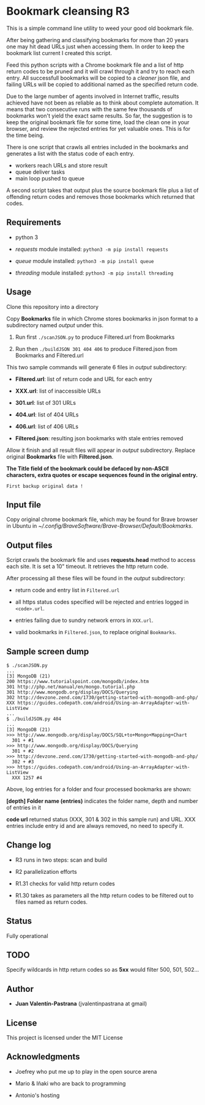 # Bookmark cleansing R3
This is a simple command line utility to weed your good old bookmark file.

After being gathering and classifying bookmarks for more than 20 years one may hit dead URLs just when accessing them. In order to keep the bookmark list current I created this script.

Feed this python scripts with a Chrome bookmark file and a list of http return codes to be pruned and it will crawl through it and try to reach each entry. All successfull bookmarks will be copied to a _cleaner_ json file, and failing URLs will be copied to additional named as the specified return code.

Due to the large number of agents involved in Internet traffic, results achieved have not been as reliable as to think about complete automation. It means that two consecutive runs with the same few thousands of bookmarks won't yield the exact same results. So far, the suggestion is to keep the original bookmark file for some time, load the clean one in your browser, and review the rejected entries for yet valuable ones. This is for the time being.

There is one script that crawls all entries included in the bookmarks and generates a list with the status code of each entry.
 - workers reach URLs and store result
 - queue deliver tasks
 - main loop pushed to queue

A second script takes that output plus the source bookmark file plus a list of offending return codes and removes those bookmarks which returned that codes.

## Requirements

* python 3

* *requests* module installed: `python3 -m pip install requests`

* *queue* module installed: `python3 -m pip install queue`

* *threading* module installed: `python3 -m pip install threading`

## Usage

Clone this repository into a directory

Copy **Bookmarks** file in which Chrome stores bookmarks in json format to a subdirectory named _output_ under this.

1. Run first `./scanJSON.py` to produce Filtered.url from Bookmarks

2. Run then `./buildJSON 301 404 406` to produce Filtered.json from Bookmarks and Filtered.url

This two sample commands will generate 6 files in _output_ subdirectory:

* **Filtered.url**: list of return code and URL for each entry

* **XXX.url**: list of inaccessible URLs

* **301.url**: list of 301 URLs

* **404.url**: list of 404 URLs

* **406.url**: list of 406 URLs

* **Filtered.json**: resulting json bookmarks with stale entries removed

Allow it finish and all result files will appear in _output_ subdirectory. Replace original **Bookmarks** file with **Filtered.json**.

**The Title field of the bookmark could be defaced by non-ASCII characters, extra quotes or escape sequences found in the original entry.**

```
First backup original data !
```

## Input file
Copy original chrome bookmark file, which may be found for Brave browser in Ubuntu in _~/.config/BraveSoftware/Brave-Browser/Default/Bookmarks_.

## Output files
Script crawls the bookmark file and uses **requests.head** method to access each site. It is set a 10" timeout. It retrieves the http return code.

After processing all these files will be found in the _output_ subdirectory:

* return code and entry list in `Filtered.url`

* all https status codes specified will be rejected and entries logged in `<code>.url`.

* entries failing due to sundry network errors in `XXX.url`.

* valid bookmarks in `Filtered.json`, to replace original `Bookmarks`.

## Sample screen dump

```
$ ./scanJSON.py
...
[3] MongoDB (21)
200 https://www.tutorialspoint.com/mongodb/index.htm
301 http://php.net/manual/en/mongo.tutorial.php
301 http://www.mongodb.org/display/DOCS/Querying
302 http://devzone.zend.com/1730/getting-started-with-mongodb-and-php/
XXX https://guides.codepath.com/android/Using-an-ArrayAdapter-with-ListView
...
$ ./buildJSON.py 404
...
[3] MongoDB (21)
>>> http://www.mongodb.org/display/DOCS/SQL+to+Mongo+Mapping+Chart
  301 + #1
>>> http://www.mongodb.org/display/DOCS/Querying
  301 + #2
>>> http://devzone.zend.com/1730/getting-started-with-mongodb-and-php/
  302 + #3
>>> https://guides.codepath.com/android/Using-an-ArrayAdapter-with-ListView
  XXX 1257 #4
```

Above, log entries for a folder and four processed bookmarks are shown:

**[depth] Folder name (entries)**  indicates the folder name, depth and number of entries in it

**code url** returned status (XXX, 301 & 302 in this sample run) and URL. XXX entries include entry id and are always removed, no need to specify it.

## Change log

* R3 runs in two steps: scan and build

* R2 parallelization efforts

* R1.31 checks for valid http return codes

* R1.30 takes as parameters all the http return codes to be filtered out to files named as return codes.

## Status

Fully operational

## TODO

Specify wildcards in http return codes so as **5xx** would filter 500, 501, 502...

## Author

* **Juan Valentín-Pastrana** (jvalentinpastrana at gmail)

## License

This project is licensed under the MIT License 

## Acknowledgments

* Joefrey who put me up to play in the open source arena

* Mario & Iñaki who are back to programming

* Antonio's hosting

